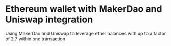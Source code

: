 # Ethereum wallet with MakerDao and Uniswap integration
Using MakerDao and Uniswap to leverage ether balances with up to a factor of 2.7 within one transaction
